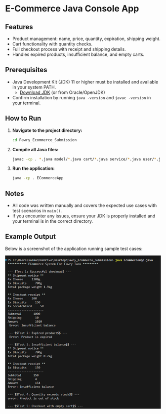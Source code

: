# E-Commerce Java Console App

## Features
- Product management: name, price, quantity, expiration, shipping weight.
- Cart functionality with quantity checks.
- Full checkout process with receipt and shipping details.
- Handles expired products, insufficient balance, and empty carts.

## Prerequisites
- Java Development Kit (JDK) 11 or higher must be installed and available in your system PATH.
  - [Download JDK](https://adoptium.net/) (or from Oracle/OpenJDK)
- Confirm installation by running `java -version` and `javac -version` in your terminal.

## How to Run

1. **Navigate to the project directory:**
   ```bash
   cd Fawry_Ecommerce_Submission
   ```
2. **Compile all Java files:**
   ```bash
   javac -cp . *.java model/*.java cart/*.java service/*.java user/*.java
   ```
3. **Run the application:**
   ```bash
   java -cp . ECommerceApp
   ```

## Notes
- All code was written manually and covers the expected use cases with test scenarios in `main()`.
- If you encounter any issues, ensure your JDK is properly installed and your terminal is in the correct directory.

## Example Output

Below is a screenshot of the application running sample test cases:

![Example output of the E-Commerce Java Console App](output.png)
    

    